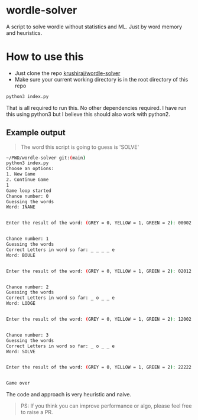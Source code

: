 # wordle-solver
 A script to solve wordle without statistics and ML. Just by word memory and heuristics.


# How to use this

- Just clone the repo [krushiraj/wordle-solver](https://github.com/krushiraj/wordle-solver)
- Make sure your current working directory is in the root directory of this repo

```bash
python3 index.py
```
That is all required to run this. No other dependencies required. I have run this using python3 but I believe this should also work with python2.

## Example output
> The word this script is going to guess is 'SOLVE'
```bash
~/PWD/wordle-solver git:(main)
python3 index.py
Choose an options:
1. New Game
2. Continue Game
1
Game loop started
Chance number: 0
Guessing the words
Word: INANE


Enter the result of the word: (GREY = 0, YELLOW = 1, GREEN = 2): 00002


Chance number: 1
Guessing the words
Correct Letters in word so far: _ _ _ _ e
Word: BOULE


Enter the result of the word: (GREY = 0, YELLOW = 1, GREEN = 2): 02012


Chance number: 2
Guessing the words
Correct Letters in word so far: _ o _ _ e
Word: LODGE


Enter the result of the word: (GREY = 0, YELLOW = 1, GREEN = 2): 12002


Chance number: 3
Guessing the words
Correct Letters in word so far: _ o _ _ e
Word: SOLVE


Enter the result of the word: (GREY = 0, YELLOW = 1, GREEN = 2): 22222


Game over
```

The code and approach is very heuristic and naive.

> PS: If you think you can improve performance or algo, please feel free to raise a PR.